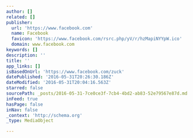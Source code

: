 ```yaml
---
author: []
related: []
publisher:
  url: 'https://www.facebook.com'
  name: Facebook
  favicon: 'https://www.facebook.com/rsrc.php/yV/r/hzMapiNYYpW.ico'
  domain: www.facebook.com
keywords: []
description: ''
title: ''
app_links: []
isBasedOnUrl: 'https://www.facebook.com/zuck'
datePublished: '2016-05-31T20:26:30.186Z'
dateModified: '2016-05-31T20:04:16.563Z'
starred: false
sourcePath: _posts/2016-05-31-7ce0ce3f-7cb4-4bd2-ab83-52e79567e87d.md
inFeed: true
hasPage: false
inNav: false
_context: 'http://schema.org'
_type: MediaObject

---
```

